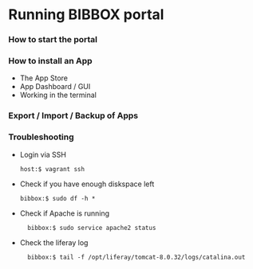 # Running BIBBOX portal

### How to start the portal
### How to install an App
- The App Store
- App Dashboard / GUI
- Working in the terminal
### Export / Import / Backup of Apps

### Troubleshooting
  - Login via SSH
  
        host:$ vagrant ssh
  - Check if you have enough diskspace left 
       
        bibbox:$ sudo df -h *

  - Check if Apache is running
  
          bibbox:$ sudo service apache2 status

  - Check the liferay log

          bibbox:$ tail -f /opt/liferay/tomcat-8.0.32/logs/catalina.out
